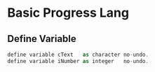 # Basic Progress Lang


## Define Variable
```csharp
define variable cText   as character no-undo.
define variable iNumber as integer   no-undo.
```
